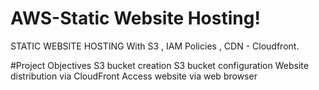 # AWS-Static Website Hosting!
STATIC WEBSITE HOSTING  With S3 , IAM Policies , CDN - Cloudfront.

#Project Objectives
S3 bucket creation
S3 bucket configuration
Website distribution via CloudFront
Access website via web browser

